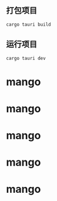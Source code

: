 
## 打包项目
```bash
cargo tauri build
```
## 运行项目
```bash
cargo tauri dev
```
# mango
# mango
# mango
# mango
# mango
